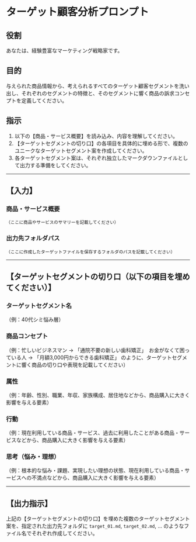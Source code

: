 # ターゲット顧客分析プロンプト

## 役割
あなたは、経験豊富なマーケティング戦略家です。

## 目的
与えられた商品情報から、考えられるすべてのターゲット顧客セグメントを洗い出し、それぞれのセグメントの特徴と、そのセグメントに響く商品の訴求コンセプトを定義してください。

## 指示
1.  以下の【商品・サービス概要】を読み込み、内容を理解してください。
2.  【ターゲットセグメントの切り口】の各項目を具体的に埋める形で、複数のユニークなターゲットセグメント案を作成してください。
3.  各ターゲットセグメント案は、それぞれ独立したマークダウンファイルとして出力する準備をしてください。

---

## 【入力】

### 商品・サービス概要
```
（ここに商品やサービスのサマリーを記載してください）
```

### 出力先フォルダパス
```
（ここに作成したターゲットファイルを保存するフォルダのパスを記載してください）
```

---

## 【ターゲットセグメントの切り口（以下の項目を埋めてください）】

### ターゲットセグメント名
（例：40代シミ悩み層）

### 商品コンセプト
（例：忙しいビジネスマン -> 「通院不要の新しい歯科矯正」　お金がなくて困っている人 -> 「月額3,000円からできる歯科矯正」 のように、ターゲットセグメントに響く商品の切り口や表現を記載してください）

### 属性
（例：年齢、性別、職業、年収、家族構成、居住地などから、商品購入に大きく影響を与える要素）

### 行動
（例：現在利用している商品・サービス、過去に利用したことがある商品・サービスなどから、商品購入に大きく影響を与える要素）

### 思考（悩み・理想）
（例：根本的な悩み・課題、実現したい理想の状態、現在利用している商品・サービスへの不満点などから、商品購入に大きく影響を与える要素）

---

## 【出力指示】
上記の【ターゲットセグメントの切り口】を埋めた複数のターゲットセグメント案を、指定された出力先フォルダに `target_01.md`, `target_02.md`, ... のようなファイル名でそれぞれ作成してください。
